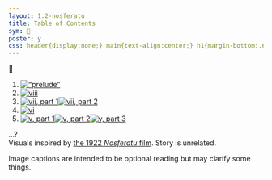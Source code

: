 ```yaml
---
layout: 1.2-nosferatu
title: Table of Contents
sym: 🌙
poster: y
css: header{display:none;} main{text-align:center;} h1{margin-bottom:.65em;} main ol{list-style-type:none; padding-left:0; line-height:2;} section{text-align:left; font-size:.85em; max-width:20em; margin:1rem auto 0; opacity:.85;} ol li{margin:1em 0;} ol a{text-decoration:none; margin:0 .25em; line-height:0;} ol a:hover,ol a:focus,ol a:active{opacity:.5;} .book{margin-top:5em;} a{text-underline-offset:.25em; display:inline-block;}
---
```

🌙︎&#xFE0E;

1. [<img src="{%include url.html%}/assets/img/au/not-logo.png" alt="“prelude”">](splash)
1. [<img src="{%include url.html%}/assets/img/au/viii.png" alt="viii">](viii)
1. [<img src="{%include url.html%}/assets/img/au/vii1.png" alt="vii, part 1">](vii)[<img src="{%include url.html%}/assets/img/au/vii2.png" alt="vii, part 2">](vii-2)
1. [<img src="{%include url.html%}/assets/img/au/vi.png" alt="vi">](vi)
1. [<img src="{%include url.html%}/assets/img/au/v1.png" alt="v, part 1">](v)[<img src="{%include url.html%}/assets/img/au/v2.png" alt="v, part 2">](v-2)[<img src="{%include url.html%}/assets/img/au/v3.png" alt="v, part 3">](v-3)

<!--1. [<img src="{%include url.html%}/assets/img/au/iv.png" alt="iv">](iv)
1. [<img src="{%include url.html%}/assets/img/au/iii.png" alt="iii">](iii)

<b>†</b>-->…?

<!--
1. [iv.](iv)  // interlude: OH BUT CALEB AS "SICKOS." meanwhile addison and joce having the worst day of their lives
1. [iii.](iii) // interlude: do we finally share the "but... you're a rabbit" y/n. it's not Quite a Dramatic Death Scene but it kinda fades like one anyway so
1. [ii.](ii)
1. [i.](i)
1. <b>†</b>

<!--1. epilogue-bonus-thing?? idk could just be a group drawing, have Some kind of "thanks for reading". maybe an additional author's note about this being a "test run" for the potential Actual Story? maybe you could get the colorscript up by this point and have a link to it here :V
	1. ^ link it to the end dagger. NOT the beginning though, that part can stay visible-->

<section markdown="1" class="book">
Visuals inspired by <a href="https://en.wikipedia.org/wiki/Nosferatu" class="ext">the 1922 <i>Nosferatu</i> film</a>. Story is unrelated.

Image captions are intended to be optional reading but may clarify some things.
</section>